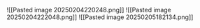![[Pasted image 20250204220248.png]]
![[Pasted image 20250204222048.png]]
![[Pasted image 20250205182134.png]]

  